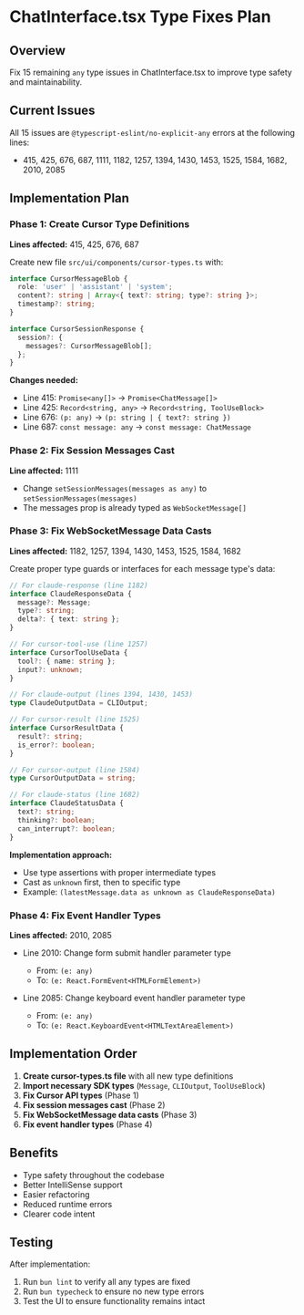 # ChatInterface.tsx Type Fixes Plan

## Overview
Fix 15 remaining `any` type issues in ChatInterface.tsx to improve type safety and maintainability.

## Current Issues
All 15 issues are `@typescript-eslint/no-explicit-any` errors at the following lines:
- 415, 425, 676, 687, 1111, 1182, 1257, 1394, 1430, 1453, 1525, 1584, 1682, 2010, 2085

## Implementation Plan

### Phase 1: Create Cursor Type Definitions
**Lines affected:** 415, 425, 676, 687

Create new file `src/ui/components/cursor-types.ts` with:
```typescript
interface CursorMessageBlob {
  role: 'user' | 'assistant' | 'system';
  content?: string | Array<{ text?: string; type?: string }>;
  timestamp?: string;
}

interface CursorSessionResponse {
  session?: {
    messages?: CursorMessageBlob[];
  };
}
```

**Changes needed:**
- Line 415: `Promise<any[]>` → `Promise<ChatMessage[]>`
- Line 425: `Record<string, any>` → `Record<string, ToolUseBlock>`
- Line 676: `(p: any)` → `(p: string | { text?: string })`
- Line 687: `const message: any` → `const message: ChatMessage`

### Phase 2: Fix Session Messages Cast
**Line affected:** 1111

- Change `setSessionMessages(messages as any)` to `setSessionMessages(messages)`
- The messages prop is already typed as `WebSocketMessage[]`

### Phase 3: Fix WebSocketMessage Data Casts
**Lines affected:** 1182, 1257, 1394, 1430, 1453, 1525, 1584, 1682

Create proper type guards or interfaces for each message type's data:

```typescript
// For claude-response (line 1182)
interface ClaudeResponseData {
  message?: Message;
  type?: string;
  delta?: { text: string };
}

// For cursor-tool-use (line 1257)
interface CursorToolUseData {
  tool?: { name: string };
  input?: unknown;
}

// For claude-output (lines 1394, 1430, 1453)
type ClaudeOutputData = CLIOutput;

// For cursor-result (line 1525)
interface CursorResultData {
  result?: string;
  is_error?: boolean;
}

// For cursor-output (line 1584)
type CursorOutputData = string;

// For claude-status (line 1682)
interface ClaudeStatusData {
  text?: string;
  thinking?: boolean;
  can_interrupt?: boolean;
}
```

**Implementation approach:**
- Use type assertions with proper intermediate types
- Cast as `unknown` first, then to specific type
- Example: `(latestMessage.data as unknown as ClaudeResponseData)`

### Phase 4: Fix Event Handler Types
**Lines affected:** 2010, 2085

- Line 2010: Change form submit handler parameter type
  - From: `(e: any)` 
  - To: `(e: React.FormEvent<HTMLFormElement>)`
  
- Line 2085: Change keyboard event handler parameter type
  - From: `(e: any)`
  - To: `(e: React.KeyboardEvent<HTMLTextAreaElement>)`

## Implementation Order

1. **Create cursor-types.ts file** with all new type definitions
2. **Import necessary SDK types** (`Message`, `CLIOutput`, `ToolUseBlock`)
3. **Fix Cursor API types** (Phase 1)
4. **Fix session messages cast** (Phase 2)
5. **Fix WebSocketMessage data casts** (Phase 3)
6. **Fix event handler types** (Phase 4)

## Benefits
- Type safety throughout the codebase
- Better IntelliSense support
- Easier refactoring
- Reduced runtime errors
- Clearer code intent

## Testing
After implementation:
1. Run `bun lint` to verify all any types are fixed
2. Run `bun typecheck` to ensure no new type errors
3. Test the UI to ensure functionality remains intact